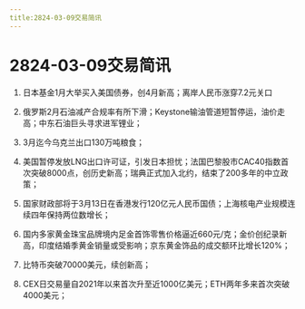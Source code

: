 ```yaml
---
title:2824-03-09交易简讯
---
```

# 2824-03-09交易简讯
1. 日本基金1月大举买入美国债券，创4月新高；离岸人民币涨穿7.2元关口

2. 俄罗斯2月石油减产合规率有所下滑；Keystone输油管道短暂停运，油价走高；中东石油巨头寻求进军锂业；

3. 3月迄今乌克兰出口130万吨粮食；

4. 美国暂停发放LNG出口许可证，引发日本担忧；法国巴黎股市CAC40指数首次突破8000点，创历史新高；瑞典正式加入北约，结束了200多年的中立政策；

5. 国家财政部将于3月13日在香港发行120亿元人民币国债；上海核电产业规模连续四年保持两位数增长；

6. 国内多家黄金珠宝品牌境内足金首饰零售价格逼近660元/克；金价创纪录新高，印度结婚季黄金销量或受影响；京东黄金饰品的成交额环比增长120%；

7. 比特币突破70000美元，续创新高；

8. CEX日交易量自2021年以来首次升至近1000亿美元；ETH两年多来首次突破4000美元；